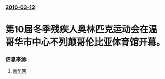 ### [2010-03-12](/news/2010/03/12/index.md)

##### 
#  第10届冬季残疾人奥林匹克运动会在温哥华市中心不列颠哥伦比亚体育馆开幕。




### 信息来源:

1. [新华网](http://news.xinhuanet.com/sports/2010-03/13/content_13163831.htm)
